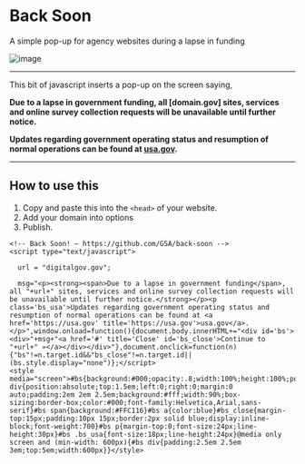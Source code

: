 # Back Soon

A simple pop-up for agency websites during a lapse in funding

![image](https://user-images.githubusercontent.com/395641/35201292-160d46ac-fee8-11e7-8fe1-b27eca9ebbd1.png)

---

This bit of javascript inserts a pop-up on the screen saying,

**Due to a lapse in government funding, all [domain.gov] sites, services and online survey collection requests will be unavailable until further notice.**

**Updates regarding government operating status and resumption of normal operations can be found at <a href='https://usa.gov' title='https://usa.gov'>usa.gov</a>.**







---


## How to use this

1. Copy and paste this into the `<head>` of your website.
2. Add your domain into options
3. Publish.

```
<!-- Back Soon! — https://github.com/GSA/back-soon -->
<script type="text/javascript">

  url = "digitalgov.gov";

  msg="<p><strong><span>Due to a lapse in government funding</span>, all "+url+" sites, services and online survey collection requests will be unavailable until further notice.</strong></p><p class='bs_usa'>Updates regarding government operating status and resumption of normal operations can be found at <a href='https://usa.gov' title='https://usa.gov'>usa.gov</a>.</p>",window.onload=function(){document.body.innerHTML+="<div id='bs'><div>"+msg+"<a href='#' title='Close' id='bs_close'>Continue to "+url+" »</a></div></div>"},document.onclick=function(n){"bs"!=n.target.id&&"bs_close"!=n.target.id||(bs.style.display="none")};</script>
<style media="screen">#bs{background:#000;opacity:.8;width:100%;height:100%;position:absolute;top:0;left:0;right:0;bottom:0}#bs div{position:absolute;top:1.5em;left:0;right:0;margin:0 auto;padding:2em 2em 2.5em;background:#fff;width:90%;box-sizing:border-box;color:#000;font-family:Helvetica,Arial,sans-serif}#bs span{background:#FFC116}#bs a{color:blue}#bs_close{margin-top:15px;padding:10px 15px;border:2px solid blue;display:inline-block;font-weight:700}#bs p{margin-top:0;font-size:24px;line-height:30px}#bs .bs_usa{font-size:18px;line-height:24px}@media only screen and (min-width: 600px){#bs div{padding:2.5em 2.5em 3em;top:5em;width:600px}}</style>

```
